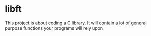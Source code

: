 # libft
This project is about coding a C library.
It will contain a lot of general purpose functions your programs will rely upon

